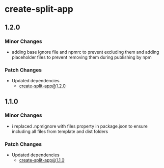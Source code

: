 # create-split-app

## 1.2.0

### Minor Changes

- adding base ignore file and npmrc to prevent excluding them and adding placeholder files to prevent removing them during publishing by npm

### Patch Changes

- Updated dependencies
  - create-split-app@1.2.0

## 1.1.0

### Minor Changes

- i replaced .npmignore with files property in package.json to ensure including all files from template and dist folders

### Patch Changes

- Updated dependencies
  - create-split-app@1.1.0
